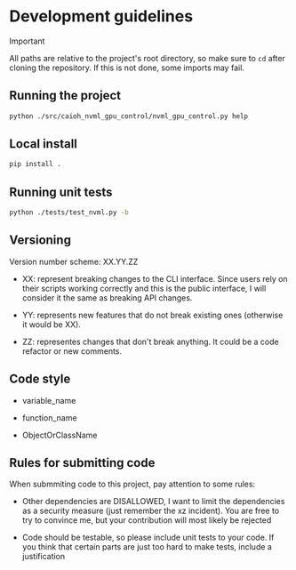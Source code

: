 # Development guidelines

> [!IMPORTANT]  
> All paths are relative to the project's root directory, so make sure to `cd` after cloning the repository. If this is not done, some imports may fail.

## Running the project

```bash
python ./src/caioh_nvml_gpu_control/nvml_gpu_control.py help
```

## Local install

```bash
pip install .
```

## Running unit tests

```bash
python ./tests/test_nvml.py -b
```

## Versioning

Version number scheme: XX.YY.ZZ

* XX: represent breaking changes to the CLI interface. Since users rely on their scripts working correctly and this is the public interface, I will consider it the same as breaking API changes. 

* YY: represents new features that do not break existing ones (otherwise it would be XX).

* ZZ: representes changes that don't break anything. It could be a code refactor or new comments.

## Code style

* variable_name

* function_name

* ObjectOrClassName

## Rules for submitting code

When submmiting code to this project, pay attention to some rules:

* Other dependencies are DISALLOWED, I want to limit the dependencies as a security measure (just remember the xz incident). You are free to try to convince me, but your contribution will most likely be rejected

* Code should be testable, so please include unit tests to your code. If you think that certain parts are just too hard to make tests, include a justification